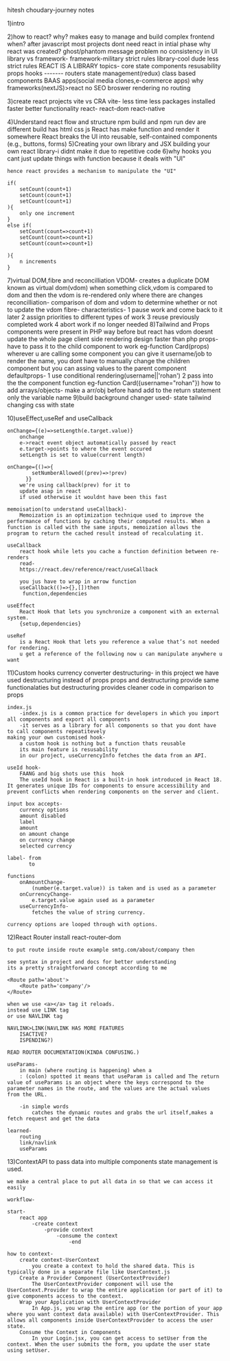 hitesh choudary-journey notes

1)intro

2)how to react?
    why?
        makes easy to manage and build complex frontend
    when?
        after javascript
        most projects dont need react in intial phase
    why react was created?
        ghost/phantom message problem
        no consistency in UI
    library vs framework-
        framework-military strict rules
        library-cool dude less strict rules
        REACT IS A LIBRARY
    topics-
        core state
        components resusability
        props
        hooks
        -------
        routers
        state management(redux)
        class based components
        BAAS apps(social media clones,e-commerce apps)
        why frameworks(nextJS)>react
            no SEO
            broswer rendering
            no routing
        
3)create react projects
    vite vs CRA
        vite- less time
              less packages installed
              faster
              better functionality
    react-
        react-dom
        react-native
        
4)Understand react flow and structure
    npm build and npm run dev are different
    build has
        html
        css 
        js
    React has
        make function and render it somewhere
        React breaks the UI into reusable, self-contained components (e.g., buttons, forms)
5)Creating your own library and JSX
    building your own react library-i didnt make it due to repetitive code
6)why hooks
    you cant just update things with function
    because it deals with "UI"

    hence react provides a mechanism to manipulate the "UI"

    if(
        setCount(count+1)
        setCount(count+1)
        setCount(count+1)
    ){
        only one increment
    }
    else if(
        setCount(count=>count+1)
        setCount(count=>count+1)
        setCount(count=>count+1)

    ){
        n increments
    }

7)virtual DOM,fibre and reconcilliation
    VDOM-
        creates a duplicate DOM known as virtual dom(vdom)
        when something click,vdom is compared to dom and then the vdom is re-rendered only where there are changes
    reconcilliation-
        comparison of dom and vdom to determine whether or not to update the vdom
    fibre-
        characteristics-
            1 pause work and come back to it later
            2 assign priorities to different types of work
            3 reuse previously completed work
            4 abort work if no longer needed
8)Tailwind and Props
    components were present in PHP way before
    but react has
        vdom
        doesnt update the whole page
        client side rendering design
        faster than php
    props- have to pass it to the child component to work eg-function Card(props)
        wherever u are calling some component you can give it username/job to render the name, you dont have to manually change the children component but you can assing values to the parent component
        defaultprops-
            1 use conditional rendering(username||'rohan')
            2 pass into the the component function eg-function Card({username="rohan"})
    how to add arrays/objects-
        make a arr/obj before hand
        add to the return statement only the variable name
9)build background changer
    used-
        state
        tailwind
        changing css with state

10)useEffect,useRef and useCallback
    
    onChange={(e)=>setLength(e.target.value)}
        onchange
        e->react event object automatically passed by react
        e.target->points to where the event occured
        setLength is set to value(current length)
    
    onChange={()=>{
            setNumberAllowed((prev)=>!prev)
          }}
        we're using callback(prev) for it to
        update asap in react 
        if used otherwise it wouldnt have been this fast
    
    memoisation(to understand useCallback)- 
        Memoization is an optimization technique used to improve the performance of functions by caching their computed results. When a function is called with the same inputs, memoization allows the program to return the cached result instead of recalculating it.

    useCallback
        react hook while lets you cache a function definition between re-renders
        read-
        https://react.dev/reference/react/useCallback

        you jus have to wrap in arrow function 
        useCallback(()=>{},[])then
         function,dependencies

    useEffect
        React Hook that lets you synchronize a component with an external system.
        {setup,dependencies}

    useRef
        is a React Hook that lets you reference a value that’s not needed for rendering.
        u get a reference of the following now u can manipulate anywhere u want
        
11)Custom hooks
    currency converter 
        destructuring-
            in this project we have used destructuring instead of props
            props and destructuring provide same functionalaties
            but destructuring provides cleaner code in comparison to props

    index.js
        -index.js is a common practice for developers in which you import all components and export all components 
        -it serves as a library for all components so that you dont have to call components repeatitevely
    making your own customised hook-
        a custom hook is nothing but a function thats reusable
        its main feature is resusability
        in our project, useCurrencyInfo fetches the data from an API.

    useId hook-
        FAANG and big shots use this  hook
        The useId hook in React is a built-in hook introduced in React 18. It generates unique IDs for components to ensure accessibility and prevent conflicts when rendering components on the server and client.

    input box accepts-  
        currency options
        amount disabled
        label
        amount
        on amount change
        on currency change
        selected currency 
    
    label- from
           to
    
    functions 
        onAmountChange-
            (number(e.target.value)) is taken and is used as a parameter
        onCurrencyChange-
            e.target.value again used as a parameter
        useCurrencyInfo-
            fetches the value of string currency.
            
    currency options are looped through with options.

12)React Router
    install react-router-dom

    to put route inside route example smtg.com/about/company then

    see syntax in project and docs for better understanding
    its a pretty straightforward concept according to me

    <Route path='about'>
        <Route path='company'/>
    </Route>

    when we use <a></a> tag it reloads.
    instead use LINK tag
    or use NAVLINK tag

    NAVLINK>LINK(NAVLINK HAS MORE FEATURES
        ISACTIVE?
        ISPENDING?)

    READ ROUTER DOCUMENTATION(KINDA CONFUSING.)

    useParams-
        in main (where routing is happening) when a 
        : (colon) spotted it means that useParam is called and The return value of useParams is an object where the keys correspond to the parameter names in the route, and the values are the actual values from the URL.

        -in simple words
            catches the dynamic routes and grabs the url itself,makes a fetch request and get the data

    learned-
        routing
        link/navlink
        useParams

13)ContextAPI
    to pass data into multiple components state management is used.

    we make a central place to put all data in so that we can access it easily
    
    workflow-

    start-
        react app
            -create context
                -provide context
                    -consume the context
                        -end

    how to context-
        create context-UserContext
            you create a context to hold the shared data. This is typically done in a separate file like UserContext.js
        Create a Provider Component (UserContextProvider)
            The UserContextProvider component will use the UserContext.Provider to wrap the entire application (or part of it) to give components access to the context.
        Wrap your Application with UserContextProvider
            In App.js, you wrap the entire app (or the portion of your app where you want context data available) with UserContextProvider. This allows all components inside UserContextProvider to access the user state.
        Consume the Context in Components
            In your Login.jsx, you can get access to setUser from the context. When the user submits the form, you update the user state using setUser.

